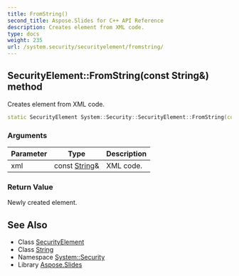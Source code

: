 ```yaml
---
title: FromString()
second_title: Aspose.Slides for C++ API Reference
description: Creates element from XML code.
type: docs
weight: 235
url: /system.security/securityelement/fromstring/
---
```

## SecurityElement::FromString(const String\&) method


Creates element from XML code.

```cpp
static SecurityElement System::Security::SecurityElement::FromString(const String &xml)
```


### Arguments

| Parameter | Type | Description |
| --- | --- | --- |
| xml | const [String](../../../system/string/)\& | XML code. |

### Return Value

Newly created element.

## See Also

* Class [SecurityElement](../)
* Class [String](../../../system/string/)
* Namespace [System::Security](../../)
* Library [Aspose.Slides](../../../)